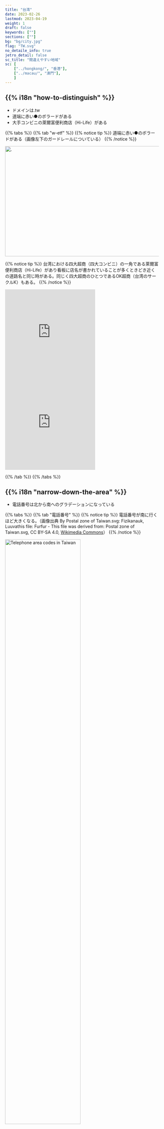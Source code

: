 ```yaml
---
title: "台湾"
date: 2023-02-26
lastmod: 2023-04-19
weight: 1
draft: false
keywords: [""]
sections: [""]
bg: "bg/city.jpg"
flag: "TW.svg"
no_detaile_info: true
jetro_detail: false
sc_title: "間違えやすい地域"
sc: [
    ["../hongkong/", "香港"],
    ["../macau/", "澳門"],
    ]
---
```


<div class="main-desciption country-description">
    <h2 class="section-title">{{% i18n "how-to-distinguish" %}}</h2>
    <ul class="rule-list">
        <li>ドメインは<span class="quiz">.tw</span></li>
        <li>道端に<span class="quiz">赤い●</span>のボラードがある</li>
        <li>大手コンビニの<span class="quiz">萊爾富便利商店（Hi-Life）</span>がある</li>
    </ul>
</div>


{{% tabs  %}}
{{% tab "w-etf" %}}
{{% notice tip %}}
道端に<span class="quiz">赤い●</span>のボラードがある（画像左下のガードレールについている）
{{% /notice %}}

<div class="googlemap-if">
<a data-flickr-embed="true" href="https://www.flickr.com/photos/mpecero/39302631925/" title="."><img src="https://live.staticflickr.com/4748/39302631925_f221b47277_z.jpg" width="640" height="360" alt="."/></a><script async src="//embedr.flickr.com/assets/client-code.js" charset="utf-8"></script>
</div>


{{% notice tip %}}
台湾における四大超商（四大コンビニ）の一角である<span class="quiz">萊爾富便利商店（Hi-Life）</span>があり看板に店名が書かれていることが多くときどき近くの道路名と同じ時がある。同じく四大超商のひとつであるOK超商（台湾のサークルK）もある。
{{% /notice %}}

<div class="googlemap-if">
<iframe src="https://www.google.com/maps/embed?pb=!4v1683723896289!6m8!1m7!1sfwqhRoQNoYPioB__w5d6ow!2m2!1d24.15253874103846!2d120.6595042281571!3f202.88929917811987!4f6.884624551538522!5f1.6557543759161524" width="295" height="295" style="border:0;" allowfullscreen="" loading="lazy" referrerpolicy="no-referrer-when-downgrade"></iframe>
<iframe src="https://www.google.com/maps/embed?pb=!4v1683724160586!6m8!1m7!1sf0qVlKbQzy6q93ArcwE4zg!2m2!1d22.61870063206456!2d120.3136214919428!3f202.32057501694433!4f1.7683675628641993!5f2.7500359074352554" width="295" height="295" style="border:0;" allowfullscreen="" loading="lazy" referrerpolicy="no-referrer-when-downgrade"></iframe>
</div>

{{% /tab %}}
{{% /tabs %}}

<div class="main-desciption area-description">
    <h2 class="section-title">{{% i18n "narrow-down-the-area" %}}</h2>
    <ul class="rule-list">
        <li>電話番号は北から南へのグラデーションになっている</li>
    </ul>
</div>



{{% tabs  %}}
{{% tab "電話番号" %}}
{{% notice tip %}}
電話番号が南に行くほど大きくなる。（画像出典 By Postal zone of Taiwan.svg: Fizikanauk, Luuvathis file: Furfur - This file was derived from: Postal zone of Taiwan.svg, CC BY-SA 4.0, <a href="https://commons.wikimedia.org/w/index.php?curid=68299684">Wikimedia Commons</a>）
{{% /notice %}}
<div class="googlemap-if">
<a title="Postal zone of Taiwan.svg: Fizikanauk, Luuva this file: Furfur, CC BY-SA 4.0 &lt;https://creativecommons.org/licenses/by-sa/4.0&gt;, via Wikimedia Commons" href="https://commons.wikimedia.org/wiki/File:Telephone_area_codes_in_Taiwan.svg"><img width="70%" alt="Telephone area codes in Taiwan" src="https://upload.wikimedia.org/wikipedia/commons/thumb/2/2f/Telephone_area_codes_in_Taiwan.svg/512px-Telephone_area_codes_in_Taiwan.svg.png"></a>
</div>
{{% /tab %}}
{{% /tabs %}}
